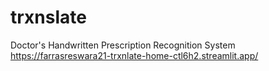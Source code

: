 # trxnslate
Doctor's Handwritten Prescription Recognition System
https://farrasreswara21-trxnlate-home-ctl6h2.streamlit.app/
